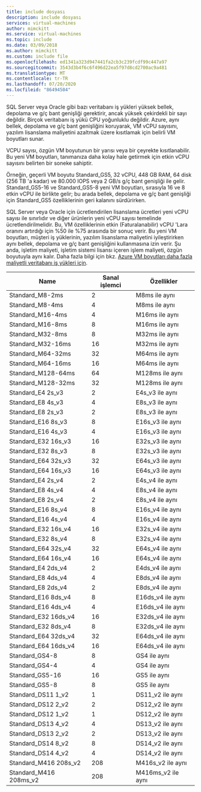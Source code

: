 ```yaml
---
title: include dosyası
description: include dosyası
services: virtual-machines
author: mimckitt
ms.service: virtual-machines
ms.topic: include
ms.date: 03/09/2018
ms.author: mimckitt
ms.custom: include file
ms.openlocfilehash: ed1341a323d947441fa2cb3c239fcdf99c447a97
ms.sourcegitcommit: 3543d3b4f6c6f496d22ea5f97d8cd2700ac9a481
ms.translationtype: MT
ms.contentlocale: tr-TR
ms.lasthandoff: 07/20/2020
ms.locfileid: "86494504"
---
```

SQL Server veya Oracle gibi bazı veritabanı iş yükleri yüksek bellek, depolama ve g/ç bant genişliği gerektirir, ancak yüksek çekirdekli bir sayı değildir. Birçok veritabanı iş yükü CPU yoğunluklu değildir. Azure, aynı bellek, depolama ve g/ç bant genişliğini koruyarak, VM vCPU sayısını, yazılım lisanslama maliyetini azaltmak üzere kısıtlamak için belirli VM boyutları sunar.

VCPU sayısı, özgün VM boyutunun bir yarısı veya bir çeyrekte kısıtlanabilir. Bu yeni VM boyutları, tanımanıza daha kolay hale getirmek için etkin vCPU sayısını belirten bir soneke sahiptir.

Örneğin, geçerli VM boyutu Standard_GS5, 32 vCPU, 448 GB RAM, 64 disk (256 TB 'a kadar) ve 80.000 IOPS veya 2 GB/s g/ç bant genişliği ile gelir. Standard_GS5-16 ve Standard_GS5-8 yeni VM boyutları, sırasıyla 16 ve 8 etkin vCPU ile birlikte gelir; bu arada bellek, depolama ve g/ç bant genişliği için Standard_GS5 özelliklerinin geri kalanını sürdürirken.

SQL Server veya Oracle için ücretlendirilen lisanslama ücretleri yeni vCPU sayısı ile sınırlıdır ve diğer ürünlerin yeni vCPU sayısı temelinde ücretlendirilmelidir. Bu, VM özelliklerinin etkin (Faturalanabilir) vCPU 'Lara oranını artırdığı için %50 ile %75 arasında bir sonuç verir. Bu yeni VM boyutları, müşteri iş yüklerinin, yazılım lisanslama maliyetini iyileştirirken aynı bellek, depolama ve g/ç bant genişliğini kullanmasına izin verir. Şu anda, işletim maliyeti, işletim sistemi lisansı içeren işlem maliyeti, özgün boyutuyla aynı kalır. Daha fazla bilgi için bkz. [Azure VM boyutları daha fazla maliyetli veritabanı iş yükleri için](https://azure.microsoft.com/blog/announcing-new-azure-vm-sizes-for-more-cost-effective-database-workloads/).


| Name                | Sanal işlemci | Özellikler           |
|---------------------|------|-----------------|
| Standard_M8-2ms     | 2    | M8ms ile aynı    |
| Standard_M8-4ms     | 4    | M8ms ile aynı    |
| Standard_M16-4ms    | 4    | M16ms ile aynı   |
| Standard_M16-8ms    | 8    | M16ms ile aynı   |
| Standard_M32-8ms    | 8    | M32ms ile aynı   |
| Standard_M32-16ms   | 16   | M32ms ile aynı   |
| Standard_M64-32ms   | 32   | M64ms ile aynı   |
| Standard_M64-16ms   | 16   | M64ms ile aynı   |
| Standard_M128-64ms  | 64   | M128ms ile aynı  |
| Standard_M128-32ms  | 32   | M128ms ile aynı  |
| Standard_E4 2s_v3   | 2    | E4s_v3 ile aynı  |
| Standard_E8 4s_v3   | 4    | E8s_v3 ile aynı  |
| Standard_E8 2s_v3   | 2    | E8s_v3 ile aynı  |
| Standard_E16 8s_v3  | 8    | E16s_v3 ile aynı |
| Standard_E16 4s_v3  | 4    | E16s_v3 ile aynı |
| Standard_E32 16s_v3 | 16   | E32s_v3 ile aynı |
| Standard_E32 8s_v3  | 8    | E32s_v3 ile aynı |
| Standard_E64 32s_v3 | 32   | E64s_v3 ile aynı |
| Standard_E64 16s_v3 | 16   | E64s_v3 ile aynı |
| Standard_E4 2s_v4   | 2    | E4s_v4 ile aynı  |
| Standard_E8 4s_v4   | 4    | E8s_v4 ile aynı  |
| Standard_E8 2s_v4   | 2    | E8s_v4 ile aynı  |
| Standard_E16 8s_v4  | 8    | E16s_v4 ile aynı |
| Standard_E16 4s_v4  | 4    | E16s_v4 ile aynı |
| Standard_E32 16s_v4 | 16   | E32s_v4 ile aynı |
| Standard_E32 8s_v4  | 8    | E32s_v4 ile aynı |
| Standard_E64 32s_v4 | 32   | E64s_v4 ile aynı |
| Standard_E64 16s_v4 | 16   | E64s_v4 ile aynı |
| Standard_E4 2ds_v4  | 2    | E4ds_v4 ile aynı |
| Standard_E8 4ds_v4  | 4    | E8ds_v4 ile aynı |
| Standard_E8 2ds_v4  | 2    | E8ds_v4 ile aynı |
| Standard_E16 8ds_v4 | 8    | E16ds_v4 ile aynı|
| Standard_E16 4ds_v4 | 4    | E16ds_v4 ile aynı|
| Standard_E32 16ds_v4| 16   | E32ds_v4 ile aynı|
| Standard_E32 8ds_v4 | 8    | E32ds_v4 ile aynı|
| Standard_E64 32ds_v4| 32   | E64ds_v4 ile aynı|
| Standard_E64 16ds_v4| 16   | E64ds_v4 ile aynı|
| Standard_GS4-8      | 8    | GS4 ile aynı     |
| Standard_GS4-4      | 4    | GS4 ile aynı     |
| Standard_GS5-16     | 16   | GS5 ile aynı     |
| Standard_GS5-8      | 8    | GS5 ile aynı     |
| Standard_DS11 1_v2  | 1    | DS11_v2 ile aynı |
| Standard_DS12 2_v2  | 2    | DS12_v2 ile aynı |
| Standard_DS12 1_v2  | 1    | DS12_v2 ile aynı |
| Standard_DS13 4_v2  | 4    | DS13_v2 ile aynı |
| Standard_DS13 2_v2  | 2    | DS13_v2 ile aynı |
| Standard_DS14 8_v2  | 8    | DS14_v2 ile aynı |
| Standard_DS14 4_v2  | 4    | DS14_v2 ile aynı |
| Standard_M416 208s_v2 | 208    | M416s_v2 ile aynı|
| Standard_M416 208ms_v2 | 208    | M416ms_v2 ile aynı |
